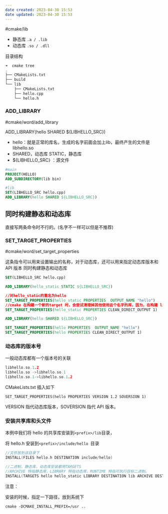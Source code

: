 ```yaml
---
date created: 2023-04-30 15:53
date updated: 2023-04-30 15:53
---
```


#cmake/lib

- 静态库 `.a / .lib`
- 动态库 `.so / .dll`

目录结构

```sh
➜  cmake tree
.
├── CMakeLists.txt
├── build
└── lib
    ├── CMakeLists.txt
    ├── hello.cpp
    └── hello.h
```

### ADD_LIBRARY

#cmake/word/add_library

ADD_LIBRARY(hello SHARED ${LIBHELLO_SRC})

- hello：就是正常的库名，生成的名字前面会加上lib，最终产生的文件是libhello.so
- SHARED，动态库    STATIC，静态库
- ${LIBHELLO_SRC} ：源文件

```cmake
#main
PROJECT(HELLO)
ADD_SUBDIRECTORY(lib bin)

#lib
SET(LIBHELLO_SRC hello.cpp)
ADD_LIBRARY(hello SHARED ${LIBHELLO_SRC})
```

## 同时构建静态和动态库

直接写两条命令时不行的。(名字不一样可以但是不推荐)

### SET_TARGET_PROPERTIES

#cmake/word/set_target_properties

这条指令可以用来设置输出的名称，对于动态库，还可以用来指定动态库版本和 API 版本
同时构建静态和动态库

```cmake
SET(LIBHELLO_SRC hello.cpp)

ADD_LIBRARY(hello_static STATIC ${LIBHELLO_SRC})

//对hello_static的重名为hello
SET_TARGET_PROPERTIES(hello_static PROPERTIES  OUTPUT_NAME "hello")
//cmake 在构建一个新的target 时，会尝试清理掉其他使用这个名字的库，因为，在构建 libhello.so 时， 就会清理掉 libhello.a
SET_TARGET_PROPERTIES(hello_static PROPERTIES CLEAN_DIRECT_OUTPUT 1)

ADD_LIBRARY(hello SHARED ${LIBHELLO_SRC})

SET_TARGET_PROPERTIES(hello PROPERTIES  OUTPUT_NAME "hello")
SET_TARGET_PROPERTIES(hello PROPERTIES CLEAN_DIRECT_OUTPUT 1)
```

### 动态库的版本号

一般动态库都有一个版本号的关联

```cpp
libhello.so.1.2
libhello.so ->libhello.so.1
libhello.so.1->libhello.so.1.2
```

CMakeLists.txt 插入如下

`SET_TARGET_PROPERTIES(hello PROPERTIES VERSION 1.2 SOVERSION 1)`

VERSION 指代动态库版本，SOVERSION 指代 API 版本。

### 安装共享库和头文件

本例中我们将 hello 的共享库安装到`<prefix>/lib`目录，

将 hello.h 安装到`<prefix>/include/hello `目录

```cpp
//文件放到该目录下
INSTALL(FILES hello.h DESTINATION include/hello)

//二进制，静态库，动态库安装都用TARGETS
//ARCHIVE 特指静态库，LIBRARY 特指动态库，RUNTIME 特指可执行目标二进制。
INSTALL(TARGETS hello hello_static LIBRARY DESTINATION lib ARCHIVE DESTINATION lib)
```

注意：

安装的时候，指定一下路径，放到系统下

`cmake -DCMAKE_INSTALL_PREFIX=/usr ..`